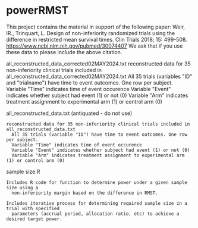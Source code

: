 # powerRMST

This project contains the material in support of the following paper: Weir, IR., Trinquart, L. Design of non-inferiority randomized trials using the difference in restricted mean survival times. Clin Trials 2018; 15: 499-508. https://www.ncbi.nlm.nih.gov/pubmed/30074407
We ask that if you use these data to please include the above citation. 

all_reconstructed_data_corrected02MAY2024.txt
    reconstructed data for 35 non-inferiority clinical trials included in all_reconstructed_data_corrected02MAY2024.txt
      All 35 trials (variables "ID" and "trialname") have time to event outcomes. One row per subject. 
      Variable "Time" indicates time of event occurence
      Variable "Event" indicates whether subject had event (1) or not (0)
      Variable "Arm" indicates treatment assignment to experimental arm (1) or control arm (0)

all_reconstructed_data.txt (antiquated - do not use)

    reconstructed data for 35 non-inferiority clinical trials included in all_reconstructed_data.txt
      All 35 trials (variable "ID") have time to event outcomes. One row per subject. 
      Variable "Time" indicates time of event occurence
      Variable "Event" indicates whether subject had event (1) or not (0)
      Variable "Arm" indicates treatment assignment to experimental arm (1) or control arm (0)
   
sample size.R 
  
    Includes R code for function to determine power under a given sample size using a 
      non-inferiority margin based on the difference in RMST. 
    
    Includes iterative process for determining required sample size in a trial with specified 
      parameters (accrual period, allocation ratio, etc) to achieve a desired target power. 
    
